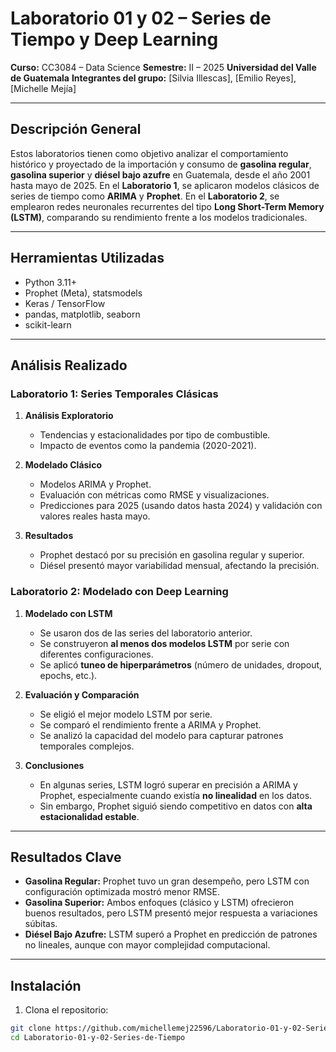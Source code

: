 # Laboratorio 01 y 02 – Series de Tiempo y Deep Learning

**Curso:** CC3084 – Data Science
**Semestre:** II – 2025
**Universidad del Valle de Guatemala**
**Integrantes del grupo:** \[Silvia Illescas], \[Emilio Reyes], \[Michelle Mejía]

---

## Descripción General

Estos laboratorios tienen como objetivo analizar el comportamiento histórico y proyectado de la importación y consumo de **gasolina regular**, **gasolina superior** y **diésel bajo azufre** en Guatemala, desde el año 2001 hasta mayo de 2025.
En el **Laboratorio 1**, se aplicaron modelos clásicos de series de tiempo como **ARIMA** y **Prophet**.
En el **Laboratorio 2**, se emplearon redes neuronales recurrentes del tipo **Long Short-Term Memory (LSTM)**, comparando su rendimiento frente a los modelos tradicionales.

---

## Herramientas Utilizadas

* Python 3.11+
* Prophet (Meta), statsmodels
* Keras / TensorFlow
* pandas, matplotlib, seaborn
* scikit-learn

---

## Análisis Realizado

### Laboratorio 1: Series Temporales Clásicas

1. **Análisis Exploratorio**

   * Tendencias y estacionalidades por tipo de combustible.
   * Impacto de eventos como la pandemia (2020-2021).

2. **Modelado Clásico**

   * Modelos ARIMA y Prophet.
   * Evaluación con métricas como RMSE y visualizaciones.
   * Predicciones para 2025 (usando datos hasta 2024) y validación con valores reales hasta mayo.

3. **Resultados**

   * Prophet destacó por su precisión en gasolina regular y superior.
   * Diésel presentó mayor variabilidad mensual, afectando la precisión.

### Laboratorio 2: Modelado con Deep Learning

1. **Modelado con LSTM**

   * Se usaron dos de las series del laboratorio anterior.
   * Se construyeron **al menos dos modelos LSTM** por serie con diferentes configuraciones.
   * Se aplicó **tuneo de hiperparámetros** (número de unidades, dropout, epochs, etc.).

2. **Evaluación y Comparación**

   * Se eligió el mejor modelo LSTM por serie.
   * Se comparó el rendimiento frente a ARIMA y Prophet.
   * Se analizó la capacidad del modelo para capturar patrones temporales complejos.

3. **Conclusiones**

   * En algunas series, LSTM logró superar en precisión a ARIMA y Prophet, especialmente cuando existía **no linealidad** en los datos.
   * Sin embargo, Prophet siguió siendo competitivo en datos con **alta estacionalidad estable**.

---

## Resultados Clave

* **Gasolina Regular:** Prophet tuvo un gran desempeño, pero LSTM con configuración optimizada mostró menor RMSE.
* **Gasolina Superior:** Ambos enfoques (clásico y LSTM) ofrecieron buenos resultados, pero LSTM presentó mejor respuesta a variaciones súbitas.
* **Diésel Bajo Azufre:** LSTM superó a Prophet en predicción de patrones no lineales, aunque con mayor complejidad computacional.

---

## Instalación

1. Clona el repositorio:

```bash
git clone https://github.com/michellemej22596/Laboratorio-01-y-02-Series-de-Tiempo.git
cd Laboratorio-01-y-02-Series-de-Tiempo
```

